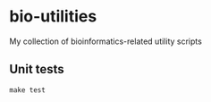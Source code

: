 bio-utilities
==============

My collection of bioinformatics-related utility scripts

Unit tests
----------
    make test
